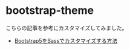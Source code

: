 # bootstrap-theme

こちらの記事を参考にカスタマイズしてみました。
- [Bootstrap5をSassでカスタマイズする方法](https://oopsoop.com/how-to-customize-bootstrap-5-with-sass/)
